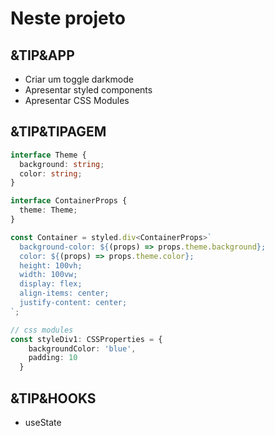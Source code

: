 # Neste projeto

## &TIP&APP

- Criar um toggle darkmode
- Apresentar styled components
- Apresentar CSS Modules

## &TIP&TIPAGEM

```ts
interface Theme {
  background: string;
  color: string;
}

interface ContainerProps {
  theme: Theme;
}

const Container = styled.div<ContainerProps>`
  background-color: ${(props) => props.theme.background};
  color: ${(props) => props.theme.color};
  height: 100vh;
  width: 100vw;
  display: flex;
  align-items: center;
  justify-content: center;
`;

// css modules
const styleDiv1: CSSProperties = {
    backgroundColor: 'blue',
    padding: 10
  }
```

## &TIP&HOOKS

- useState
